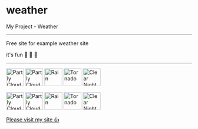 # weather

My Project - Weather

---

Free site for example weather site

it's fun 🙂 🥶 🥵

---

<p float="left">
    <img src="https://bmcdn.nl/assets/weather-icons/v2.0/fill/clear-day.svg" alt="Partly Cloudy Day" height="48"/>
    <img src="https://bmcdn.nl/assets/weather-icons/v2.0/fill/partly-cloudy-day.svg" alt="Partly Cloudy Day" height="48"/>
    <img src="https://bmcdn.nl/assets/weather-icons/v2.0/fill/rain.svg" alt="Rain" height="48"/>
    <img src="https://bmcdn.nl/assets/weather-icons/v2.0/fill/tornado.svg" alt="Tornado" height="48"/>
    <img src="https://bmcdn.nl/assets/weather-icons/v2.0/fill/clear-night.svg" alt="Clear Night" height="48"/>
</p>

<p float="left">
    <img src="https://bmcdn.nl/assets/weather-icons/v2.0/line/clear-day.svg" alt="Partly Cloudy Day" height="48"/>
    <img src="https://bmcdn.nl/assets/weather-icons/v2.0/line/partly-cloudy-day.svg" alt="Partly Cloudy Day" height="48"/>
    <img src="https://bmcdn.nl/assets/weather-icons/v2.0/line/rain.svg" alt="Rain" height="48"/>
    <img src="https://bmcdn.nl/assets/weather-icons/v2.0/line/tornado.svg" alt="Tornado" height="48"/>
    <img src="https://bmcdn.nl/assets/weather-icons/v2.0/line/clear-night.svg" alt="Clear Night" height="48"/>
</p>

[Please visit my site 👍](https://pedramnili.ir)
